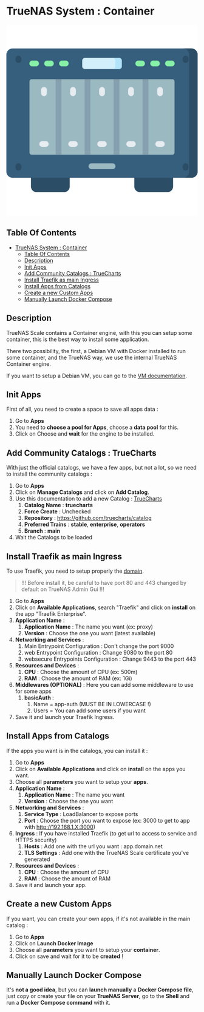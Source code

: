 # TrueNAS System : Container

![Icon](../icon.png)

## Table Of Contents

- [TrueNAS System : Container](#truenas-system--container)
  - [Table Of Contents](#table-of-contents)
  - [Description](#description)
  - [Init Apps](#init-apps)
  - [Add Community Catalogs : TrueCharts](#add-community-catalogs--truecharts)
  - [Install Traefik as main Ingress](#install-traefik-as-main-ingress)
  - [Install Apps from Catalogs](#install-apps-from-catalogs)
  - [Create a new Custom Apps](#create-a-new-custom-apps)
  - [Manually Launch Docker Compose](#manually-launch-docker-compose)

## Description

TrueNAS Scale contains a Container engine, with this you can setup some container, this is the best way to install some application.

There two possibility, the first, a Debian VM with Docker installed to run some container, and the TrueNAS way, we use the internal TrueNAS Container engine.

If you want to setup a Debian VM, you can go to the [VM documentation](./vm.md).

## Init Apps

First of all, you need to create a space to save all apps data :

1) Go to **Apps**
2) You need to **choose a pool for Apps**, choose a **data pool** for this.
3) Click on Choose and **wait** for the engine to be installed.

## Add Community Catalogs : TrueCharts

With just the official catalogs, we have a few apps, but not a lot, so we need to install the community catalogs :

1) Go to **Apps**
2) Click on **Manage Catalogs** and click on **Add Catalog**.
3) Use this documentation to add a new Catalog : [TrueCharts](https://truecharts.org/)
   1) **Catalog Name** : **truecharts**
   2) **Force Create** : Unchecked
   3) **Repository** : https://github.com/truecharts/catalog
   4) **Preferred Trains** : **stable**, **enterprise**, **operators**
   5) **Branch** : **main**
4) Wait the Catalogs to be loaded

## Install Traefik as main Ingress

To use Traefik, you need to setup properly the [domain](./domain.md).

> !!! Before install it, be careful to have port 80 and 443 changed by default on TrueNAS Admin Gui !!!

1) Go to **Apps**
2) Click on **Available Applications**, search "Traefik" and click on **install** on the app "Traefik Enterprise".
3) **Application Name** :
   1) **Application Name** : The name you want (ex: proxy)
   2) **Version** : Choose the one you want (latest available)
4) **Networking and Services** :
   1) Main Entrypoint Configuration : Don't change the port 9000
   2) web Entrypoint Configuration : Change 9080 to the port 80
   3) websecure Entrypoints Configuration : Change 9443 to the port 443
5) **Resources and Devices** :
   1) **CPU** : Choose the amount of CPU (ex: 500m)
   2) **RAM** : Choose the amount of RAM (ex: 1Gi)
6) **Middlewares (OPTIONAL)** : Here you can add some middleware to use for some apps
   1) **basicAuth** :
      1) Name = app-auth (MUST BE IN LOWERCASE !)
      2) Users = You can add some users if you want
7) Save it and launch your Traefik Ingress.

## Install Apps from Catalogs

If the apps you want is in the catalogs, you can install it :

1) Go to **Apps**
2) Click on **Available Applications** and click on **install** on the apps you want.
3) Choose all **parameters** you want to setup your **apps**.
4) **Application Name** :
   1) **Application Name** : The name you want
   2) **Version** : Choose the one you want
5) **Networking and Services** :
   1) **Service Type** : LoadBalancer to expose ports
   2) **Port** : Choose the port you want to expose (ex: 3000 to get to app with http://192.168.1.X:3000)
6) **Ingress** : If you have installed Traefik (to get url to access to service and HTTPS security)
   1) **Hosts** : Add one with the url you want : app.domain.net
   2) **TLS Settings** : Add one with the TrueNAS Scale certificate you've generated
7) **Resources and Devices** :
   1) **CPU** : Choose the amount of CPU
   2) **RAM** : Choose the amount of RAM
8) Save it and launch your app.

## Create a new Custom Apps

If you want, you can create your own apps, if it's not available in the main catalog :

1) Go to **Apps**
2) Click on **Launch Docker Image**
3) Choose all **parameters** you want to setup your **container**.
4) Click on save and wait for it to be **created** !

## Manually Launch Docker Compose

It's **not a good idea**, but you can **launch manually** a **Docker Compose file**, just copy or create your file on your **TrueNAS Server**, go to the **Shell** and run a **Docker Compose command** with it.
